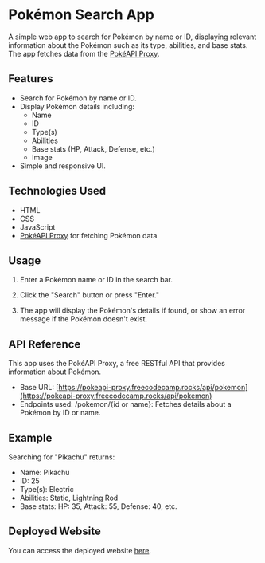 # Pokémon Search App

A simple web app to search for Pokémon by name or ID, displaying relevant information about the Pokémon such as its type, abilities, and base stats. The app fetches data from the [PokéAPI Proxy](https://pokeapi-proxy.freecodecamp.rocks/api/pokemon).

## Features

- Search for Pokémon by name or ID.
- Display Pokémon details including:
  - Name
  - ID
  - Type(s)
  - Abilities
  - Base stats (HP, Attack, Defense, etc.)
  - Image
- Simple and responsive UI.

## Technologies Used

- HTML
- CSS
- JavaScript 
- [PokéAPI Proxy](https://pokeapi-proxy.freecodecamp.rocks/api/pokemon) for fetching Pokémon data

## Usage

1. Enter a Pokémon name or ID in the search bar.
   
2. Click the "Search" button or press "Enter."
   
3. The app will display the Pokémon's details if found, or show an error message if the Pokémon doesn't exist.
   
## API Reference
This app uses the PokéAPI Proxy, a free RESTful API that provides information about Pokémon.

- Base URL: [https://pokeapi-proxy.freecodecamp.rocks/api/pokemon](https://pokeapi-proxy.freecodecamp.rocks/api/pokemon)
- Endpoints used: /pokemon/{id or name}: Fetches details about a Pokémon by ID or name.
## Example
Searching for "Pikachu" returns:

- Name: Pikachu
- ID: 25
- Type(s): Electric
- Abilities: Static, Lightning Rod 
- Base stats: HP: 35, Attack: 55, Defense: 40, etc.

## Deployed Website
You can access the deployed website [here](https://priteshthorat.github.io/Pok-mon-Search-App/).
